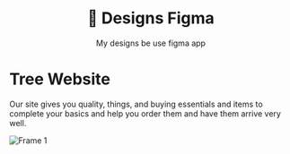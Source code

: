 <h1 align="center"> 🍱 Designs Figma</h1>
<P align="center">My designs be use figma app </P>

# Tree Website
Our site gives you quality, things, and buying essentials and items to complete your basics and help you order them and have them arrive very well.

![Frame 1](https://github.com/user-attachments/assets/ad19722e-48ae-4a9d-8821-78234cc44cc1)
